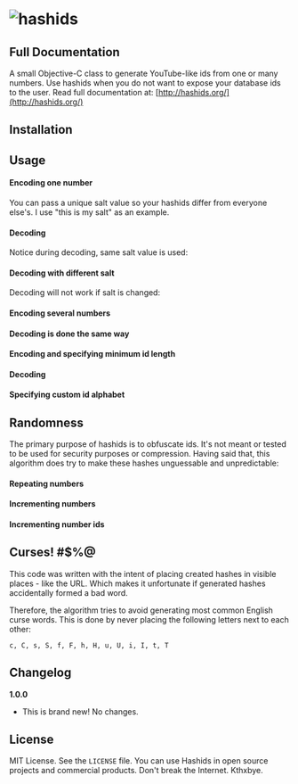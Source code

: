 ![hashids](http://hashids.org/public/img/hashids-logo-normal.png "Hashids")
======

Full Documentation
-------

A small Objective-C class to generate YouTube-like ids from one or many numbers. Use hashids when you do not want to expose your database ids to the user. Read full documentation at: [http://hashids.org/](http://hashids.org/)

Installation
-------

Usage
-------

#### Encoding one number

You can pass a unique salt value so your hashids differ from everyone else's. I use "this is my salt" as an example.

#### Decoding

Notice during decoding, same salt value is used:

#### Decoding with different salt

Decoding will not work if salt is changed:

#### Encoding several numbers

#### Decoding is done the same way

#### Encoding and specifying minimum id length

#### Decoding

#### Specifying custom id alphabet

Randomness
-------

The primary purpose of hashids is to obfuscate ids. It's not meant or tested to be used for security purposes or compression.
Having said that, this algorithm does try to make these hashes unguessable and unpredictable:

#### Repeating numbers

#### Incrementing numbers

#### Incrementing number ids

Curses! #$%@
-------

This code was written with the intent of placing created hashes in visible places - like the URL. Which makes it unfortunate if generated hashes accidentally formed a bad word.

Therefore, the algorithm tries to avoid generating most common English curse words. This is done by never placing the following letters next to each other:
	
	c, C, s, S, f, F, h, H, u, U, i, I, t, T
	
Changelog
-------
**1.0.0**
  - This is brand new! No changes.
  
License
-------

MIT License. See the `LICENSE` file. You can use Hashids in open source projects and commercial products. Don't break the Internet. Kthxbye.
